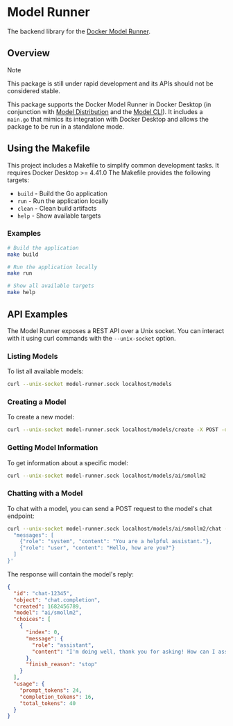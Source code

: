 # Model Runner

The backend library for the
[Docker Model Runner](https://docs.docker.com/desktop/features/model-runner/).

## Overview

> [!NOTE]
> This package is still under rapid development and its APIs should not be
> considered stable.

This package supports the Docker Model Runner in Docker Desktop (in conjunction
with [Model Distribution](https://github.com/docker/model-distribution) and the
[Model CLI](https://github.com/docker/model-cli)). It includes a `main.go` that
mimics its integration with Docker Desktop and allows the package to be run in a
standalone mode.

## Using the Makefile

This project includes a Makefile to simplify common development tasks. It requires Docker Desktop >= 4.41.0 
The Makefile provides the following targets:

- `build` - Build the Go application
- `run` - Run the application locally
- `clean` - Clean build artifacts
- `help` - Show available targets

### Examples

```sh
# Build the application
make build

# Run the application locally
make run

# Show all available targets
make help
```

## API Examples

The Model Runner exposes a REST API over a Unix socket. You can interact with it using curl commands with the `--unix-socket` option.

### Listing Models

To list all available models:

```sh
curl --unix-socket model-runner.sock localhost/models
```

### Creating a Model

To create a new model:

```sh
curl --unix-socket model-runner.sock localhost/models/create -X POST -d '{"from": "ai/smollm2:"}'
```

### Getting Model Information

To get information about a specific model:

```sh
curl --unix-socket model-runner.sock localhost/models/ai/smollm2
```

### Chatting with a Model

To chat with a model, you can send a POST request to the model's chat endpoint:

```sh
curl --unix-socket model-runner.sock localhost/models/ai/smollm2/chat -X POST -d '{
  "messages": [
    {"role": "system", "content": "You are a helpful assistant."},
    {"role": "user", "content": "Hello, how are you?"}
  ]
}'
```

The response will contain the model's reply:

```json
{
  "id": "chat-12345",
  "object": "chat.completion",
  "created": 1682456789,
  "model": "ai/smollm2",
  "choices": [
    {
      "index": 0,
      "message": {
        "role": "assistant",
        "content": "I'm doing well, thank you for asking! How can I assist you today?"
      },
      "finish_reason": "stop"
    }
  ],
  "usage": {
    "prompt_tokens": 24,
    "completion_tokens": 16,
    "total_tokens": 40
  }
}
```